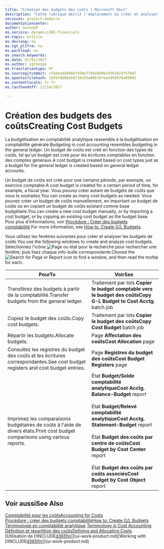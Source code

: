 ```yaml
---
title: "Création des budgets des coûts | Microsoft Docs"
description: "Cette rubrique décrit l'emplacement où créer et analyser les budgets des coûts."
services: project-madeira
documentationcenter: 
author: SorenGP
ms.service: dynamics365-financials
ms.topic: article
ms.devlang: na
ms.tgt_pltfrm: na
ms.workload: na
ms.search.keywords: 
ms.date: 07/01/2017
ms.author: sgroespe
ms.translationtype: HT
ms.sourcegitcommit: cfe0eed4090ef458e774da8d0bc03910247570d7
ms.openlocfilehash: 19fbfd60beb973dc65a09b7bfeee95b976a89905
ms.contentlocale: fr-fr
ms.lasthandoff: 12/14/2017

---
```

# <a name="creating-cost-budgets"></a><span data-ttu-id="65e63-103">Création des budgets des coûts</span><span class="sxs-lookup"><span data-stu-id="65e63-103">Creating Cost Budgets</span></span>
<span data-ttu-id="65e63-104">La budgétisation en comptabilité analytique ressemble à la budgétisation en comptabilité générale.</span><span class="sxs-lookup"><span data-stu-id="65e63-104">Budgeting in cost accounting resembles budgeting in the general ledger.</span></span> <span data-ttu-id="65e63-105">Un budget de coûts est créé en fonction des types de coûts, tel qu'un budget est créé pour les écritures comptables en fonction des comptes généraux.</span><span class="sxs-lookup"><span data-stu-id="65e63-105">A cost budget is created based on cost types just as a budget for the general ledger is created based on general ledger accounts.</span></span>  

<span data-ttu-id="65e63-106">Un budget de coûts est créé pour une certaine période, par exemple, un exercice comptable.</span><span class="sxs-lookup"><span data-stu-id="65e63-106">A cost budget is created for a certain period of time, for example, a fiscal year.</span></span> <span data-ttu-id="65e63-107">Vous pouvez créer autant de budgets de coûts que vous le souhaitez.</span><span class="sxs-lookup"><span data-stu-id="65e63-107">You can create as many cost budgets as needed.</span></span> <span data-ttu-id="65e63-108">Vous pouvez créer un budget de coûts manuellement, en important un budget de coûts ou en copiant un budget de coûts existant comme base budgétaire.</span><span class="sxs-lookup"><span data-stu-id="65e63-108">You can create a new cost budget manually, or by importing a cost budget, or by copying an existing cost budget as the budget base.</span></span> <span data-ttu-id="65e63-109">Pour plus d'informations, voir [Procédure : Créer des budgets comptabilité](finance-how-create-budgets.md).</span><span class="sxs-lookup"><span data-stu-id="65e63-109">For more information, see [How to: Create G/L Budgets](finance-how-create-budgets.md).</span></span>

<span data-ttu-id="65e63-110">Vous utilisez les fenêtres suivantes pour créer et analyser les budgets de coûts.</span><span class="sxs-lookup"><span data-stu-id="65e63-110">You use the following windows to create and analyze cost budgets.</span></span> <span data-ttu-id="65e63-111">Sélectionnez l'icône ![Page ou état pour la recherche](media/ui-search/search_small.png "Page ou état pour la recherche") pour rechercher une fenêtre, puis lisez chaque info-bulle correspondante.</span><span class="sxs-lookup"><span data-stu-id="65e63-111">Choose the ![Search for Page or Report](media/ui-search/search_small.png "Search for Page or Report icon") icon to find a window, and then read the tooltip for each.</span></span>

|<span data-ttu-id="65e63-112">Pour</span><span class="sxs-lookup"><span data-stu-id="65e63-112">To</span></span>|<span data-ttu-id="65e63-113">Voir</span><span class="sxs-lookup"><span data-stu-id="65e63-113">See</span></span>|  
|--------|---------|  
|<span data-ttu-id="65e63-114">Transférez des budgets à partir de la comptabilité.</span><span class="sxs-lookup"><span data-stu-id="65e63-114">Transfer budgets from the general ledger.</span></span>|<span data-ttu-id="65e63-115">Traitement par lots **Copier le budget comptable vers le budget des coûts**</span><span class="sxs-lookup"><span data-stu-id="65e63-115">**Copy G-L Budget to Cost Acctg.** batch job</span></span>|  
|<span data-ttu-id="65e63-116">Copiez le budget des coûts.</span><span class="sxs-lookup"><span data-stu-id="65e63-116">Copy cost budgets.</span></span>|<span data-ttu-id="65e63-117">Traitement par lots **Copier le budget des coûts**</span><span class="sxs-lookup"><span data-stu-id="65e63-117">**Copy Cost Budget** batch job</span></span>|  
|<span data-ttu-id="65e63-118">Répartir les budgets.</span><span class="sxs-lookup"><span data-stu-id="65e63-118">Allocate budgets.</span></span>|<span data-ttu-id="65e63-119">Page **Affectation des coûts**</span><span class="sxs-lookup"><span data-stu-id="65e63-119">**Cost Allocation** page</span></span>|  
|<span data-ttu-id="65e63-120">Consultez les registres du budget des coûts et les écritures correspondantes.</span><span class="sxs-lookup"><span data-stu-id="65e63-120">See cost budget registers and cost budget entries.</span></span>|<span data-ttu-id="65e63-121">Page **Registres du budget des coûts**</span><span class="sxs-lookup"><span data-stu-id="65e63-121">**Cost Budget Registers** page</span></span>|  
|<span data-ttu-id="65e63-122">Imprimez les comparaisons budgétaires de coûts à l'aide de divers états.</span><span class="sxs-lookup"><span data-stu-id="65e63-122">Print cost budget comparisons using various reports.</span></span>|<span data-ttu-id="65e63-123">État **Budget/Solde comptabilité analytique**</span><span class="sxs-lookup"><span data-stu-id="65e63-123">**Cost Acctg. Balance-Budget** report</span></span><br /><br /> <span data-ttu-id="65e63-124">État **Budget/Relevé comptabilité analytique**</span><span class="sxs-lookup"><span data-stu-id="65e63-124">**Cost Acctg. Statement-Budget** report</span></span><br /><br /> <span data-ttu-id="65e63-125">État **Budget des coûts par centre de coûts**</span><span class="sxs-lookup"><span data-stu-id="65e63-125">**Cost Budget by Cost Center** report</span></span><br /><br /> <span data-ttu-id="65e63-126">État **Budget des coûts par coûts associés**</span><span class="sxs-lookup"><span data-stu-id="65e63-126">**Cost Budget by Cost Object** report</span></span>|  

## <a name="see-also"></a><span data-ttu-id="65e63-127">Voir aussi</span><span class="sxs-lookup"><span data-stu-id="65e63-127">See Also</span></span>  
[<span data-ttu-id="65e63-128">Comptabilité pour les coûts</span><span class="sxs-lookup"><span data-stu-id="65e63-128">Accounting for Costs</span></span>](finance-manage-cost-accounting.md)  
[<span data-ttu-id="65e63-129">Procédure : créer des budgets comptabilité</span><span class="sxs-lookup"><span data-stu-id="65e63-129">How to: Create G/L Budgets</span></span>](finance-how-create-budgets.md)  
<span data-ttu-id="65e63-130">[Terminologie en comptabilité analytique](finance-terminology-in-cost-accounting.md) </span><span class="sxs-lookup"><span data-stu-id="65e63-130">[Terminology in Cost Accounting](finance-terminology-in-cost-accounting.md) </span></span>  
[<span data-ttu-id="65e63-131">Définition et répartition des coûts</span><span class="sxs-lookup"><span data-stu-id="65e63-131">Defining and Allocating Costs</span></span>](finance-define-and-allocate-costs.md)  
<span data-ttu-id="65e63-132">[Utilisation de [!INCLUDE[d365fin](includes/d365fin_md.md)]](ui-work-product.md)</span><span class="sxs-lookup"><span data-stu-id="65e63-132">[Working with [!INCLUDE[d365fin](includes/d365fin_md.md)]](ui-work-product.md)</span></span>

